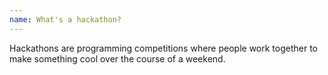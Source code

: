```yaml
---
name: What's a hackathon?
---
```


Hackathons are programming competitions where people work together to make something cool over the course of a weekend.
